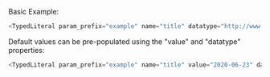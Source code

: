 Basic Example:

```js
<TypedLiteral param_prefix="example" name="title" datatype="http://www.w3.org/2001/XMLSchema#date"/>
```

Default values can be pre-populated using the "value" and "datatype" properties:

```js
<TypedLiteral param_prefix="example" name="title" value="2020-06-23" datatype="http://id.loc.gov/datatypes/edtf" />
```
